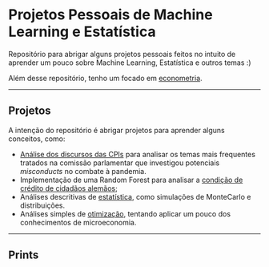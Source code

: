# Projetos Pessoais de Machine Learning e Estatística

Repositório para abrigar alguns projetos pessoais feitos no intuito de aprender um pouco sobre Machine Learning, Estatística e outros temas :)

Além desse repositório, tenho um focado em [econometria](https://github.com/vnery5/Econometria).

----

## Projetos

A intenção do repositório é abrigar projetos para aprender alguns conceitos, como:

- [Análise dos discursos das CPIs](https://github.com/vnery5/Projetos/tree/main/Linguagem%20Natural) para analisar os temas mais frequentes tratados na comissão parlamentar que investigou potenciais *misconducts* no combate à pandemia.
- Implementação de uma Random Forest para analisar a [condição de crédito de cidadãos alemãos](https://github.com/vnery5/Projetos_Pessoais/tree/main/RandomForest_Credito);
- Análises descritivas de [estatística](https://github.com/vnery5/Projetos/tree/main/Estat%C3%ADstica), como simulações de MonteCarlo e distribuições.
- Análises simples de [otimização](https://github.com/vnery5/Projetos/tree/main/Otimiza%C3%A7%C3%A3o), tentando aplicar um pouco dos conhecimentos de microeconomia.

----

## Prints
